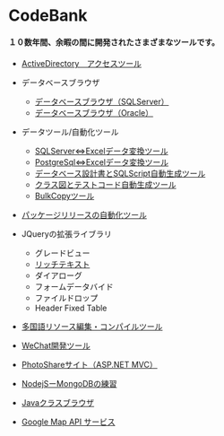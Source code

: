# CodeBank
<h4>１０数年間、余暇の間に開発されたさまざまなツールです。</h4>

* <a href="/VB.NET/ADAccesser">ActiveDirectory　アクセスツール</a>

+ データベースブラウザ
  - <a href="/VB.NET/SqlViewer">データベースブラウザ（SQLServer）</a>
  - <a href="VB.NET/OraSqlViewer">データベースブラウザ（Oracle）</a>

+ データツール/自動化ツール
  - <a href="C%23/DataTools/DataCheckTools">SQLServer<=>Excelデータ変換ツール</a>
  - <a href="/C%23/DataTools/DataCheckToolsForPostgre">PostgreSql<=>Excelデータ変換ツール</a>
  - <a href="/C%23/DataTools/TableDesignInfo">データベース設計書とSQLScript自動生成ツール</a>
  - <a href="/C%23/DataTools/ClassReflect">クラス図とテストコード自動生成ツール</a>
  - <a href="/C%23/DataTools/BulkCopy">BulkCopyツール</a>

* <a href="/VB.NET/ReleaseUtility">パッケージリリースの自動化ツール</a>

* JQueryの拡張ライブラリ
  - グレードビュー
  - <a href="/Java/richText">リッチテキスト</a>
  - ダイアローグ
  - フォームデータバイド
  - ファイルドロップ
  - Header Fixed Table
  
* <a href="/VB.NET/XResource">多国語リソース編集・コンパイルツール</a>

* <a href="/Java/weixin-java-tools">WeChat開発ツール</a>

* <a href="/C%23/PhotoSharing">PhotoShareサイト（ASP.NET MVC）</a>

* <a href="/VB.NET/ReleaseUtility">NodejSーMongoDBの練習</a>

* <a href="/Java/Interpret/">Javaクラスブラウザ</a>

* <a href="/C%23/googleService">Google Map API サービス</a>
